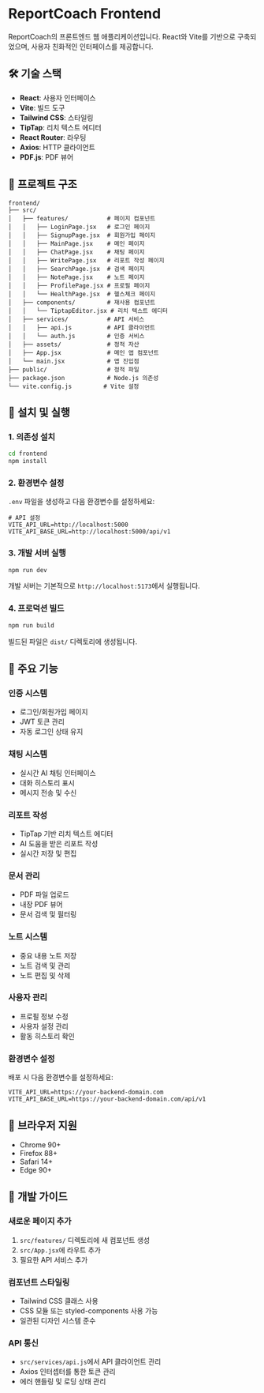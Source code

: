 # ReportCoach Frontend

ReportCoach의 프론트엔드 웹 애플리케이션입니다. React와 Vite를 기반으로 구축되었으며, 사용자 친화적인 인터페이스를 제공합니다.

## 🛠️ 기술 스택

- **React**: 사용자 인터페이스
- **Vite**: 빌드 도구
- **Tailwind CSS**: 스타일링
- **TipTap**: 리치 텍스트 에디터
- **React Router**: 라우팅
- **Axios**: HTTP 클라이언트
- **PDF.js**: PDF 뷰어

## 📁 프로젝트 구조

```
frontend/
├── src/
│   ├── features/           # 페이지 컴포넌트
│   │   ├── LoginPage.jsx   # 로그인 페이지
│   │   ├── SignupPage.jsx  # 회원가입 페이지
│   │   ├── MainPage.jsx    # 메인 페이지
│   │   ├── ChatPage.jsx    # 채팅 페이지
│   │   ├── WritePage.jsx   # 리포트 작성 페이지
│   │   ├── SearchPage.jsx  # 검색 페이지
│   │   ├── NotePage.jsx    # 노트 페이지
│   │   ├── ProfilePage.jsx # 프로필 페이지
│   │   └── HealthPage.jsx  # 헬스체크 페이지
│   ├── components/         # 재사용 컴포넌트
│   │   └── TiptapEditor.jsx # 리치 텍스트 에디터
│   ├── services/           # API 서비스
│   │   ├── api.js          # API 클라이언트
│   │   └── auth.js         # 인증 서비스
│   ├── assets/             # 정적 자산
│   ├── App.jsx             # 메인 앱 컴포넌트
│   └── main.jsx            # 앱 진입점
├── public/                 # 정적 파일
├── package.json            # Node.js 의존성
└── vite.config.js         # Vite 설정
```

## 🚀 설치 및 실행

### 1. 의존성 설치

```bash
cd frontend
npm install
```

### 2. 환경변수 설정

`.env` 파일을 생성하고 다음 환경변수를 설정하세요:

```env
# API 설정
VITE_API_URL=http://localhost:5000
VITE_API_BASE_URL=http://localhost:5000/api/v1
```

### 3. 개발 서버 실행

```bash
npm run dev
```

개발 서버는 기본적으로 `http://localhost:5173`에서 실행됩니다.

### 4. 프로덕션 빌드

```bash
npm run build
```

빌드된 파일은 `dist/` 디렉토리에 생성됩니다.

## 🔧 주요 기능

### 인증 시스템
- 로그인/회원가입 페이지
- JWT 토큰 관리
- 자동 로그인 상태 유지

### 채팅 시스템
- 실시간 AI 채팅 인터페이스
- 대화 히스토리 표시
- 메시지 전송 및 수신

### 리포트 작성
- TipTap 기반 리치 텍스트 에디터
- AI 도움을 받은 리포트 작성
- 실시간 저장 및 편집

### 문서 관리
- PDF 파일 업로드
- 내장 PDF 뷰어
- 문서 검색 및 필터링

### 노트 시스템
- 중요 내용 노트 저장
- 노트 검색 및 관리
- 노트 편집 및 삭제

### 사용자 관리
- 프로필 정보 수정
- 사용자 설정 관리
- 활동 히스토리 확인


### 환경변수 설정
배포 시 다음 환경변수를 설정하세요:

```env
VITE_API_URL=https://your-backend-domain.com
VITE_API_BASE_URL=https://your-backend-domain.com/api/v1
```

## 📱 브라우저 지원

- Chrome 90+
- Firefox 88+
- Safari 14+
- Edge 90+

## 🔧 개발 가이드

### 새로운 페이지 추가
1. `src/features/` 디렉토리에 새 컴포넌트 생성
2. `src/App.jsx`에 라우트 추가
3. 필요한 API 서비스 추가

### 컴포넌트 스타일링
- Tailwind CSS 클래스 사용
- CSS 모듈 또는 styled-components 사용 가능
- 일관된 디자인 시스템 준수

### API 통신
- `src/services/api.js`에서 API 클라이언트 관리
- Axios 인터셉터를 통한 토큰 관리
- 에러 핸들링 및 로딩 상태 관리